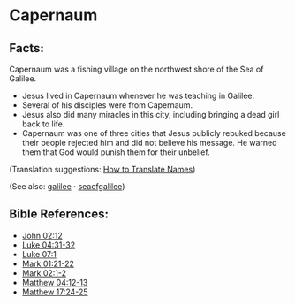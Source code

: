 # Capernaum #

## Facts: ##

Capernaum was a fishing village on the northwest shore of the Sea of Galilee.

 * Jesus lived in Capernaum whenever he was teaching in Galilee.
 * Several of his disciples were from Capernaum.
 * Jesus also did many miracles in this city, including bringing a dead girl back to life.
 * Capernaum was one of three cities that Jesus publicly rebuked because their people rejected him and did not believe his message. He warned them that God would punish them for their unbelief.

(Translation suggestions: [How to Translate Names](https://git.door43.org/Door43/en-ta-translate-vol1/src/master/content/translate_names.md))

(See also: [galilee](../other/galilee.md) **·** [seaofgalilee](../other/seaofgalilee.md))

## Bible References: ##

* [John 02:12](https://door43.org/en/bible/notes/jhn/02/12)
* [Luke 04:31-32](https://door43.org/en/bible/notes/luk/04/31)
* [Luke 07:1](https://door43.org/en/bible/notes/luk/07/01)
* [Mark 01:21-22](https://door43.org/en/bible/notes/mrk/01/21)
* [Mark 02:1-2](https://door43.org/en/bible/notes/mrk/02/01)
* [Matthew 04:12-13](https://door43.org/en/bible/notes/mat/04/12)
* [Matthew 17:24-25](https://door43.org/en/bible/notes/mat/17/24)

